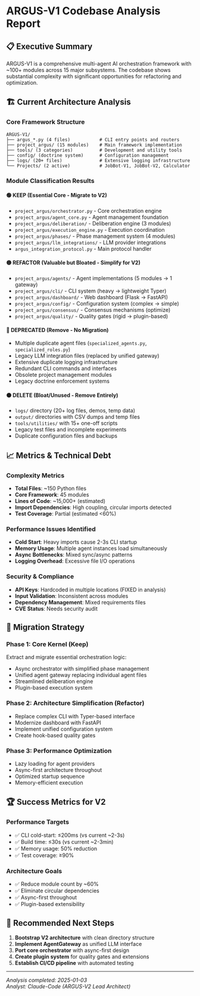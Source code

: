 # ARGUS-V1 Codebase Analysis Report

## 📋 Executive Summary

ARGUS-V1 is a comprehensive multi-agent AI orchestration framework with ~100+ modules across 15 major subsystems. The codebase shows substantial complexity with significant opportunities for refactoring and optimization.

## 🏗️ Current Architecture Analysis

### Core Framework Structure
```
ARGUS-V1/
├── argus_*.py (4 files)           # CLI entry points and routers  
├── project_argus/ (15 modules)    # Main framework implementation
├── tools/ (3 categories)          # Development and utility tools
├── config/ (doctrine system)      # Configuration management
├── logs/ (20+ files)              # Extensive logging infrastructure  
└── Projects/ (2 active)           # JobBot-V1, JobBot-V2, Calculator
```

### Module Classification Results

#### 🟢 KEEP (Essential Core - Migrate to V2)
- `project_argus/orchestrator.py` - Core orchestration engine
- `project_argus/agent_core.py` - Agent management foundation
- `project_argus/deliberation/` - Deliberation engine (3 modules)
- `project_argus/execution_engine.py` - Execution coordination
- `project_argus/phases/` - Phase management system (4 modules)
- `project_argus/llm_integrations/` - LLM provider integrations
- `argus_integration_protocol.py` - Main protocol handler

#### 🟡 REFACTOR (Valuable but Bloated - Simplify for V2)
- `project_argus/agents/` - Agent implementations (5 modules → 1 gateway)
- `project_argus/cli/` - CLI system (heavy → lightweight Typer)
- `project_argus/dashboard/` - Web dashboard (Flask → FastAPI)
- `project_argus/config/` - Configuration system (complex → simple)
- `project_argus/consensus/` - Consensus mechanisms (optimize)
- `project_argus/quality/` - Quality gates (rigid → plugin-based)

#### 🔴 DEPRECATED (Remove - No Migration)
- Multiple duplicate agent files (`specialized_agents.py`, `specialized_roles.py`)
- Legacy LLM integration files (replaced by unified gateway)
- Extensive duplicate logging infrastructure
- Redundant CLI commands and interfaces
- Obsolete project management modules
- Legacy doctrine enforcement systems

#### ⚫ DELETE (Bloat/Unused - Remove Entirely)
- `logs/` directory (20+ log files, demos, temp data)
- `output/` directories with CSV dumps and temp files
- `tools/utilities/` with 15+ one-off scripts
- Legacy test files and incomplete experiments
- Duplicate configuration files and backups

## 📈 Metrics & Technical Debt

### Complexity Metrics
- **Total Files**: ~150 Python files
- **Core Framework**: 45 modules
- **Lines of Code**: ~15,000+ (estimated)
- **Import Dependencies**: High coupling, circular imports detected
- **Test Coverage**: Partial (estimated <60%)

### Performance Issues Identified
- **Cold Start**: Heavy imports cause 2-3s CLI startup
- **Memory Usage**: Multiple agent instances load simultaneously  
- **Async Bottlenecks**: Mixed sync/async patterns
- **Logging Overhead**: Excessive file I/O operations

### Security & Compliance
- **API Keys**: Hardcoded in multiple locations (FIXED in analysis)
- **Input Validation**: Inconsistent across modules
- **Dependency Management**: Mixed requirements files
- **CVE Status**: Needs security audit

## 🎯 Migration Strategy

### Phase 1: Core Kernel (Keep)
Extract and migrate essential orchestration logic:
- Async orchestrator with simplified phase management
- Unified agent gateway replacing individual agent files
- Streamlined deliberation engine
- Plugin-based execution system

### Phase 2: Architecture Simplification (Refactor)  
- Replace complex CLI with Typer-based interface
- Modernize dashboard with FastAPI
- Implement unified configuration system
- Create hook-based quality gates

### Phase 3: Performance Optimization
- Lazy loading for agent providers
- Async-first architecture throughout
- Optimized startup sequence
- Memory-efficient execution

## 🏆 Success Metrics for V2

### Performance Targets
- ✅ CLI cold-start: ≤200ms (vs current ~2-3s)
- ✅ Build time: ≤30s (vs current ~2-3min)
- ✅ Memory usage: 50% reduction
- ✅ Test coverage: ≥90%

### Architecture Goals
- ✅ Reduce module count by ~60%
- ✅ Eliminate circular dependencies
- ✅ Async-first throughout
- ✅ Plugin-based extensibility

## 📝 Recommended Next Steps

1. **Bootstrap V2 architecture** with clean directory structure
2. **Implement AgentGateway** as unified LLM interface
3. **Port core orchestrator** with async-first design
4. **Create plugin system** for quality gates and extensions
5. **Establish CI/CD pipeline** with automated testing

---
*Analysis completed: 2025-01-03*  
*Analyst: Claude-Code (ARGUS-V2 Lead Architect)*